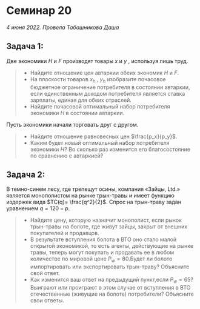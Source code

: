 # Семинар 20

*4 июня 2022. Провела Табашникова Даша*

## Задача 1:

Две экономики $H$ и $F$ производят товары $x$ и $y$ , используя лишь труд.

> - Найдите отношение цен автаркии обеих экономик $H$ и $F$.
> - На плоскости товаров $x_h$ , $y_h$ изобразите почасовое бюджетное ограничение потребителя в состоянии автаркии, если единственным доходом потребителя является ставка зарплаты, единая для обеих отраслей.
> - Найдите почасовой оптимальный набор потребителя экономики $H$ в состоянии автаркии.

Пусть экономики начали торговать друг с другом.
> - Найдите отношение равновесных цен $\frac{p_x}{p_y}$.
> - Каким будет новый оптимальный набор потребителя экономики $H$? Во сколько раз изменится его благосостояние по сравнению с автаркией?

## Задача 2:

В темно-синем лесу, где трепещут осины, компания «Зайцы, Ltd.» является монополистом на рынке трын-травы и
имеет функцию издержек вида $TC(q)= \frac{q^2}{2}$. Спрос на трын-траву задан уравнением $q = 120 - p$. 

> - Найдите цену, которую назначит монополист, если рынок трын-травы на болоте, где живут зайцы, закрыт от внешних покупателей и продавцов.
> - В результате вступления болота в ВТО оно стало малой открытой экономикой, то есть агенты, действующие на рынке травы, теперь могут покупать и продавать ее в любом количестве по мировой цене $P_w = 80$.Будет ли болото импортировать или экспортировать трын-траву? Объясните свой ответ.
> - Как изменится ваш ответ на предыдущий пункт,если $P_w = 65$? Выиграют или проиграют в этом случае от вступления в ВТО отечественные (живущие на болоте) потребители? Объясните свои ответы.